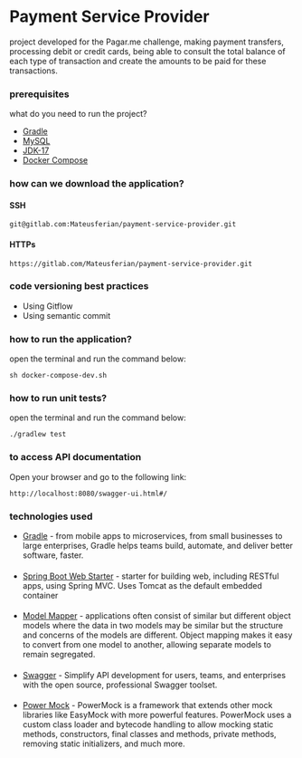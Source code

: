 # Payment Service Provider
project developed for the Pagar.me challenge, making payment transfers, 
processing debit or credit cards, being able to consult the total balance
of each type of transaction and create the amounts to be paid for these transactions.

### prerequisites

what do you need to run the project?
 * [Gradle](https://gradle.org/)
 * [MySQL](https://www.oracle.com/java/technologies/javase/jdk17-archive-downloads.html)
 * [JDK-17](https://www.oracle.com/java/technologies/javase/jdk17-archive-downloads.html)
 * [Docker Compose](https://docs.docker.com/compose/)

### how can we download the application?
#### SSH
```
git@gitlab.com:Mateusferian/payment-service-provider.git
```
#### HTTPs
```
https://gitlab.com/Mateusferian/payment-service-provider.git
```

### code versioning best practices
* Using Gitflow
* Using semantic commit

### how to run the application?
open the terminal and run the command below:

```
sh docker-compose-dev.sh
```

### how to run unit tests?
open the terminal and run the command below:

```
./gradlew test
```

### to access API documentation
Open your browser and go to the following link:
```
http://localhost:8080/swagger-ui.html#/
```
### technologies used

* [Gradle](https://gradle.org/) - from mobile apps to microservices, from small businesses to large enterprises, Gradle helps teams build, automate, and deliver better software, faster.
####
* [Spring Boot Web Starter](https://mvnrepository.com/artifact/org.springframework.boot/spring-boot-starter-test) - starter for building web, including RESTful apps, using Spring MVC. Uses Tomcat as the default embedded container
####
* [Model Mapper](http://modelmapper.org/) - applications often consist of similar but different object models where the data in two models may be similar but the structure and concerns of the models are different. Object mapping makes it easy to convert from one model to another, allowing separate models to remain segregated.
####
* [Swagger](https://swagger.io/) - Simplify API development for users, teams, and enterprises with the open source, professional Swagger toolset.
####
* [Power Mock](https://powermock.github.io/) - PowerMock is a framework that extends other mock libraries like EasyMock with more powerful features. PowerMock uses a custom class loader and bytecode handling to allow mocking static methods, constructors, final classes and methods, private methods, removing static initializers, and much more.
